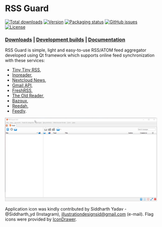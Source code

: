 RSS Guard
=========

[![Total downloads](https://img.shields.io/github/downloads/martinrotter/rssguard/total.svg?maxAge=360)](https://somsubhra.github.io/github-release-stats/?username=martinrotter&repository=rssguard&search=0)
[![Version](https://img.shields.io/github/release/martinrotter/rssguard.svg?maxAge=360)](https://raw.githubusercontent.com/martinrotter/rssguard/master/resources/text/CHANGELOG)
[![Packaging status](https://repology.org/badge/tiny-repos/rssguard.svg)](https://repology.org/project/rssguard/versions)
[![GitHub issues](https://img.shields.io/github/issues/martinrotter/rssguard.svg?maxAge=360)](https://github.com/martinrotter/rssguard/issues)
[![License](https://img.shields.io/github/license/martinrotter/rssguard.svg?maxAge=360000)](https://github.com/martinrotter/rssguard/blob/master/LICENSE.md)

### [Downloads](https://github.com/martinrotter/rssguard/releases) | [Development builds](https://github.com/martinrotter/rssguard/releases/tag/devbuild) | [Documentation](https://github.com/martinrotter/rssguard/blob/master/resources/docs/Documentation.md)

RSS Guard is simple, light and easy-to-use RSS/ATOM feed aggregator developed using Qt framework which supports online feed synchronization with these services:
* [Tiny Tiny RSS](https://tt-rss.org),
* [Inoreader](https://www.inoreader.com),
* [Nextcloud News](https://apps.nextcloud.com/apps/news),
* [Gmail API](https://developers.google.com/gmail/api),
* [FreshRSS](https://freshrss.org),
* [The Old Reader](https://theoldreader.com),
* [Bazqux](https://bazqux.com),
* [Reedah](http://reedah.com),
* [Feedly](https://feedly.com).

![RSS Guard](resources\docs\images\rssguard.gif)

Application icon was kindly contributed by Siddharth Yadav - @Siddharth_yd (Instagram), illustrationdesignsid@gmail.com (e-mail). Flag icons were provided by [IconDrawer](http://www.icondrawer.com).